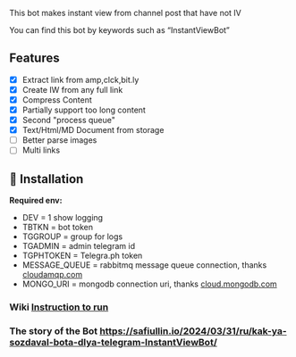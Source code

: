 This bot makes instant view from channel post that have not IV

You can find this bot by keywords such as “InstantViewBot”

## Features

- [x] Extract link from amp,clck,bit.ly
- [x] Create IW from any full link
- [x] Compress Content
- [x] Partially support too long content
- [x] Second "process queue"
- [x] Text/Html/MD Document from storage
- [ ] Better parse images
- [ ] Multi links

## 🔨 Installation

**Required env:**

- DEV = 1 show logging
- TBTKN = bot token
- TGGROUP = group for logs
- TGADMIN = admin telegram id
- TGPHTOKEN = Telegra.ph token
- MESSAGE_QUEUE = rabbitmq message queue connection, thanks [cloudamqp.com](https://cloudamqp.com)
- MONGO_URI = mongodb connection uri, thanks [cloud.mongodb.com](https://cloud.mongodb.com)

### Wiki [Instruction to run](https://github.com/albertincx/formatbot1/wiki/How-to-RUN)

### The story of the Bot https://safiullin.io/2024/03/31/ru/kak-ya-sozdaval-bota-dlya-telegram-InstantViewBot/
